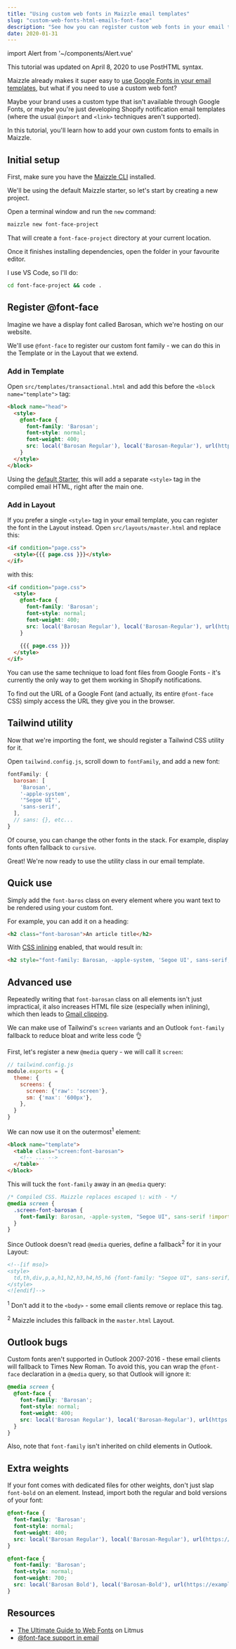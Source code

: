 ```yaml
---
title: "Using custom web fonts in Maizzle email templates"
slug: "custom-web-fonts-html-emails-font-face"
description: "See how you can register custom web fonts in your email templates, and learn how to use them efficiently through Tailwind CSS utilities."
date: 2020-01-31
---
```


import Alert from '~/components/Alert.vue'

<alert>This tutorial was updated on April 8, 2020 to use PostHTML syntax.</alert>

Maizzle already makes it super easy to [use Google Fonts in your email templates](/docs/google-fonts/), but what if you need to use a custom web font? 

Maybe your brand uses a custom type that isn't available through Google Fonts, 
or maybe you're just developing Shopify notification email templates (where the usual `@import` and `<link>` techniques aren't supported).

In this tutorial, you'll learn how to add your own custom fonts to emails in Maizzle.

## Initial setup

First, make sure you have the [Maizzle CLI](/docs/installation/#install-the-cli-globally) installed.

We'll be using the default Maizzle starter, so let's start by creating a new project.

Open a terminal window and run the `new` command:

```bash
maizzle new font-face-project
```

That will create a `font-face-project` directory at your current location.

Once it finishes installing dependencies, open the folder in your favourite editor. 

I use VS Code, so I'll do:

```bash
cd font-face-project && code .
```

## Register @font-face

Imagine we have a display font called Barosan, which we're hosting on our website.

We'll use `@font-face` to register our custom font family - we can do this in the Template or in the Layout that we extend.

### Add in Template

Open `src/templates/transactional.html` and add this before the `<block name="template">` tag:

```html
<block name="head">
  <style>
    @font-face {
      font-family: 'Barosan';
      font-style: normal;
      font-weight: 400;
      src: local('Barosan Regular'), local('Barosan-Regular'), url(https://example.com/fonts/barosan.woff2) format('woff2');
    }
  </style>
</block>
```

Using the [default Starter](https://github.com/maizzle/maizzle), this will add a separate `<style>` tag in the compiled email HTML, right after the main one.

### Add in Layout

If you prefer a single `<style>` tag in your email template, you can register the font in the Layout instead. 
Open `src/layouts/master.html` and replace this:

```html
<if condition="page.css">
  <style>{{{ page.css }}}</style>
</if>
```

with this:

```html
<if condition="page.css">
  <style>
    @font-face {
      font-family: 'Barosan';
      font-style: normal;
      font-weight: 400;
      src: local('Barosan Regular'), local('Barosan-Regular'), url(https://example.com/fonts/barosan.woff2) format('woff2');
    }
    
    {{{ page.css }}}
  </style>
</if>
```

<alert>
  <p>You can use the same technique to load font files from Google Fonts - it's currently the only way to get them working in Shopify notifications.</p> 
  <p>To find out the URL of a Google Font (and actually, its entire <code>@font-face</code> CSS) simply access the URL they give you in the browser.</p>
</alert>

## Tailwind utility

Now that we're importing the font, we should register a Tailwind CSS utility for it.

Open `tailwind.config.js`, scroll down to `fontFamily`, and add a new font:

```js
fontFamily: {
  barosan: [
    'Barosan',
    '-apple-system',
    '"Segoe UI"',
    'sans-serif',
  ],
  // sans: {}, etc...
}
```

Of course, you can change the other fonts in the stack. For example, display fonts often fallback to `cursive`.

Great! We're now ready to use the utility class in our email template.

## Quick use

Simply add the `font-baros` class on every element where you want text to be rendered using your custom font.

For example, you can add it on a heading:

```html
<h2 class="font-barosan">An article title</h2>
```

With [CSS inlining](/docs/css-inlining/) enabled, that would result in:

```html
<h2 style="font-family: Barosan, -apple-system, 'Segoe UI', sans-serif;">An article title</h2>
```

## Advanced use

Repeatedly writing that `font-barosan` class on all elements isn't just impractical, 
it also increases HTML file size (especially when inlining), which then leads to [Gmail clipping](https://github.com/hteumeuleu/email-bugs/issues/41).

We can make use of Tailwind's `screen` variants and an Outlook `font-family` fallback to reduce bloat and write less code 👌

First, let's register a new `@media` query - we will call it `screen`:

```js
// tailwind.config.js
module.exports = {
  theme: {
    screens: {
      screen: {'raw': 'screen'},
      sm: {'max': '600px'},
    },
  }
}
```

We can now use it on the outermost<sup>1</sup> element:

```html
<block name="template">
  <table class="screen:font-barosan">
    <!-- ... -->
  </table>
</block>
```

This will tuck the `font-family` away in an `@media` query:

```css
/* Compiled CSS. Maizzle replaces escaped \: with - */
@media screen {
  .screen-font-barosan {
    font-family: Barosan, -apple-system, "Segoe UI", sans-serif !important;
  }
}
```

Since Outlook doesn't read `@media` queries, define a fallback<sup>2</sup> for it in your Layout:

```html
<!--[if mso]>
<style>
  td,th,div,p,a,h1,h2,h3,h4,h5,h6 {font-family: "Segoe UI", sans-serif;}
</style>
<![endif]-->
```

<alert><sup>1</sup> Don't add it to the <code>&lt;body&gt;</code> - some email clients remove or replace this tag.</alert>

<alert><sup>2</sup> Maizzle includes this fallback in the <code>master.html</code> Layout.</alert>

## Outlook bugs

Custom fonts aren't supported in Outlook 2007-2016 - these email clients will fallback to Times New Roman. 
To avoid this, you can wrap the `@font-face` declaration in a `@media` query, so that Outlook will ignore it:

```css
@media screen {
  @font-face {
    font-family: 'Barosan';
    font-style: normal;
    font-weight: 400;
    src: local('Barosan Regular'), local('Barosan-Regular'), url(https://example.com/fonts/barosan.woff2) format('woff2');
  }
}
```

Also, note that `font-family` isn't inherited on child elements in Outlook.

## Extra weights

If your font comes with dedicated files for other weights, don't just slap `font-bold` on an element. 
Instead, import both the regular and bold versions of your font:

```css
@font-face {
  font-family: 'Barosan';
  font-style: normal;
  font-weight: 400;
  src: local('Barosan Regular'), local('Barosan-Regular'), url(https://example.com/fonts/barosan.woff2) format('woff2');
}

@font-face {
  font-family: 'Barosan';
  font-style: normal;
  font-weight: 700;
  src: local('Barosan Bold'), local('Barosan-Bold'), url(https://example.com/fonts/barosan-bold.woff2) format('woff2');
}
```

## Resources

- [The Ultimate Guide to Web Fonts](https://litmus.com/blog/the-ultimate-guide-to-web-fonts) on Litmus
- [@font-face support in email](https://www.caniemail.com/search/?s=font-face)
